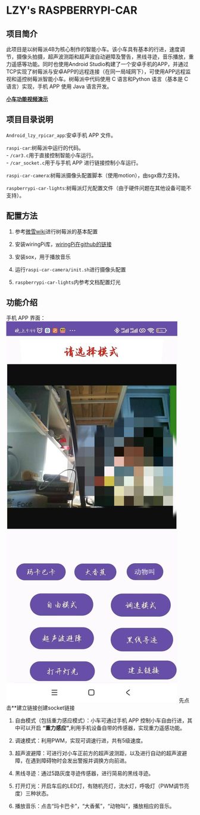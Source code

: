 # LZY's RASPBERRYPI-CAR

## 项目简介

此项目是以树莓派4B为核心制作的智能小车。该小车具有基本的行进，速度调节，摄像头拍摄，超声波测距和超声波自动避障及警告，黑线寻迹，音乐播放，重力遥感等功能。同时也使用Android Studio构建了一个安卓手机的APP，并通过TCP实现了树莓派与安卓APP的远程连接（在同一局域网下），可使用APP远程监视和遥控树莓派智能小车。树莓派中代码使用 C 语言和Python 语言（基本是 C 语言）实现，手机 APP 使用 Java 语言开发。

[**小车功能视频演示**](https://www.bilibili.com/video/BV1CH4y1G7Js/?vd_source=6f30d76df52caedbaf72116ef9c59af6)

## 项目目录说明

`Android_lzy_rpicar_app`:安卓手机 APP 文件。

`raspi-car`:树莓派中运行的代码。<br>
    - `/car3.c`用于直接控制智能小车运行。<br>
    - `/car_socket.c`用于与手机 APP 进行链接控制小车运行。

`raspi-car-camera`:树莓派摄像头配置脚本（使用motion），由sgx鼎力支持。

`raspberrypi-car-lights`:树莓派灯光配置文件（由于硬件问题在其他设备可能不支持）。

## 配置方法

1. 参考[微雪wiki](https://www.waveshare.net/wiki/Raspberry_Pi_Documentation#.E8.BD.AF.E4.BB.B6)进行树莓派的基本配置

2. 安装wiringPi库，[wiringPi在github的链接](https://github.com/WiringPi/WiringPi)

3. 安装sox，用于播放音乐

4. 运行`raspi-car-camera/init.sh`进行摄像头配置

5. `raspberrypi-car-lights`内参考文档配置灯光

## 功能介绍

手机 APP 界面：![APP](pic.jpg)
先点击**建立链接创建socket链接

1. 自由模式（包括重力感应模式）：小车可通过手机 APP 控制小车自由行进，其中可以开启 **“重力感应”**,利用手机设备自带的传感器，实现重力遥感功能。

2. 调速模式：利用PWM，实现可调速行进，共有5级速度。

3. 超声波避障：可进行对小车正前方的超声波测距，以及进行自动的超声波避障，在遇到障碍物时会发出警报并调换方向前进。

4. 黑线寻迹：通过5路灰度寻迹传感器，进行简易的黑线寻迹。

5. 打开灯光：开启车后的LED灯，有随机亮灯，流水灯，呼吸灯（PWM调节亮度）三种状态。

6. 播放音乐：点击“玛卡巴卡”，“大香蕉”，“动物叫”，播放相应的音乐。